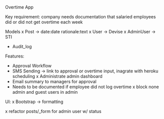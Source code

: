 Overtime App

Key requirement: company needs documentation that salaried employees did or did not get overtime each week

Models
x  Post -> date:date rationale:text 
x User -> Devise 
x AdminUser -> STI
- Audit_log

Features:
- Approval Workflow
- SMS Sending -> link to approval or overtime input, inagrate with heroku scheduling
x Administrate admin dashboard
- Email summary to managers for approval
- Needs to be documented if employee did not log overtime
x block none admin and guest users in admin

UI:
x Bootstrap -> formatting


x refactor posts/_form for admin user w/ status
